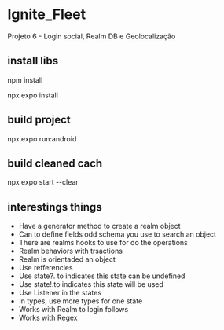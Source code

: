 # Ignite_Fleet

Projeto 6 - Login social, Realm DB e Geolocalização

## install libs

npm install

npx expo install

## build project

npx expo run:android

## build cleaned cach

npx expo start --clear

## interestings things

- Have a generator method to create a realm object
- Can to define fields odd schema you use to search an object
- There are realms hooks to use for do the operations
- Realm behaviors with trsactions
- Realm is orientaded an object
- Use refferencies
- Use state?. to indicates this state can be undefined
- Use state!.to indicates this state will be used
- Use Listener in the states
- In types, use more types for one state
- Works with Realm to login follows
- Works with Regex
